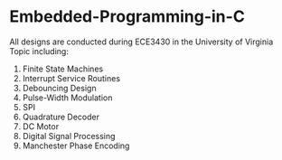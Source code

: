 # Embedded-Programming-in-C

All designs are conducted during ECE3430 in the University of Virginia
Topic including:
1. Finite State Machines
2. Interrupt Service Routines
3. Debouncing Design
4. Pulse-Width Modulation 
5. SPI
6. Quadrature Decoder
7. DC Motor 
8. Digital Signal Processing 
9. Manchester Phase Encoding
